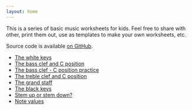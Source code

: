 ```yaml
---
layout: home
---
```


This is a series of basic music worksheets for kids.  Feel free to share with
other, print them out, use as templates to make your own worksheets, etc.

Source code is available [on
GitHub](https://github.com/pdg137/music-worksheets).

* [The white keys](lessons/beginner/the-white-keys)
* [The bass clef and C position](lessons/beginner/bass-clef-c-position)
* [The bass clef - C position practice](lessons/beginner/bass-clef-c-position-practice)
* [The treble clef and C position](lessons/beginner/treble-clef-c-position)
* [The grand staff](lessons/beginner/the-grand-staff)
* [The black keys](lessons/beginner/the-black-keys)
* [Stem up or stem down?](lessons/beginner/stems)
* [Note values](lessons/beginner/note-values)
